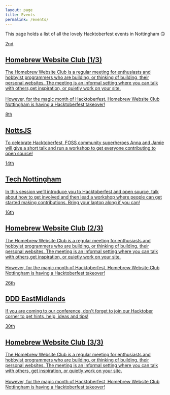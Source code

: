 ```yaml
---
layout: page
title: Events
permalink: /events/
---
```



This page holds a list of all the lovely Hacktoberfest events in Nottingham 🙃

<section class="events_list">
    <div class="event_outer">
        <!-- HWC1 -->
        <a target="_blank" href="https://www.jvt.me/events/homebrew-website-club-nottingham/2019/10/02/" title="GitHub profile for {{ contributor.login }}" class="event event--done">
            <div class="event_date">
                <span class="event_date--value">2nd</span>
            </div> 
            <h2 class="event_title">Homebrew Website Club (1/3)
            </h2>
            <p class="event_description">
                The Homebrew Website Club is a regular meeting for enthusiasts and hobbyist programmers who are building, or thinking of building, their personal websites. The meeting is an informal setting where you can talk with others,get inspiration, or quietly work on your site.
                <br><br>However, for the magic month of Hacktoberfest, Homebrew Website Club Nottingham is having a Hacktoberfest takeover!
            </p>
        </a>
        <!-- NottsJS -->
        <a target="_blank" href="https://nottsjs.org" title="GitHub profile for {{ contributor.login }}" class="event">
            <div class="event_date">
                <span class="event_date--value">8th</span>
            </div> 
            <h2 class="event_title">NottsJS
            </h2>
            <p class="event_description">
                To celebrate Hacktoberfest, FOSS community superheroes Anna and Jamie will give a short talk and run a workshop to get everyone contributing to open source! 
            </p>
        </a>
        <!-- TN -->
        <a target="_blank" href="https://www.technottingham.com/events/tech-nottingham-october-2019" title="Tech Nottingham event page" class="event">
            <div class="event_date">
                <span class="event_date--value">14th</span>
            </div> 
            <h2 class="event_title">Tech Nottingham
            </h2>
            <p class="event_description">
                In this session we’ll introduce you to Hacktoberfest and open source, talk about how to get involved and then lead a workshop where people can get started making contributions. Bring your laptop along if you can!
            </p>
        </a>
        <!-- HWC2 -->
        <a target="_blank" href="https://www.jvt.me/events/homebrew-website-club-nottingham/2019/10/16/" title="GitHub profile for {{ contributor.login }}" class="event">
            <div class="event_date">
                <span class="event_date--value">16th</span>
            </div> 
            <h2 class="event_title">Homebrew Website Club (2/3)
            </h2>
            <p class="event_description">
                The Homebrew Website Club is a regular meeting for enthusiasts and hobbyist programmers who are building, or thinking of building, their personal websites. The meeting is an informal setting where you can talk with others,get inspiration, or quietly work on your site.
                <br><br>However, for the magic month of Hacktoberfest, Homebrew Website Club Nottingham is having a Hacktoberfest takeover!
            </p>
        </a>
        <!-- DDD -->
        <a target="_blank" href="https://www.dddeastmidlands.com" title="GitHub profile for {{ contributor.login }}" class="event">
            <div class="event_date">
                <span class="event_date--value">26th</span>
            </div> 
            <h2 class="event_title">DDD EastMidlands
            </h2>
            <p class="event_description">
                If you are coming to our conference, don't forget to join 
                our Hacktober corner to get hints, help, ideas and tips!
            </p>
        </a>
        <!-- HWC2 -->
        <a target="_blank" href="https://www.jvt.me/events/homebrew-website-club-nottingham/2019/10/30/" title="GitHub profile for {{ contributor.login }}" class="event">
            <div class="event_date">
                <span class="event_date--value">30th</span>
            </div> 
            <h2 class="event_title">Homebrew Website Club (3/3)
            </h2>
            <p class="event_description">
                The Homebrew Website Club is a regular meeting for enthusiasts and hobbyist programmers who are building, or thinking of building, their personal websites. The meeting is an informal setting where you can talk with others, get inspiration, or quietly work on your site.
                <br><br>However, for the magic month of Hacktoberfest, Homebrew Website Club Nottingham is having a Hacktoberfest takeover!
            </p>
        </a>
    </div>
</section>
